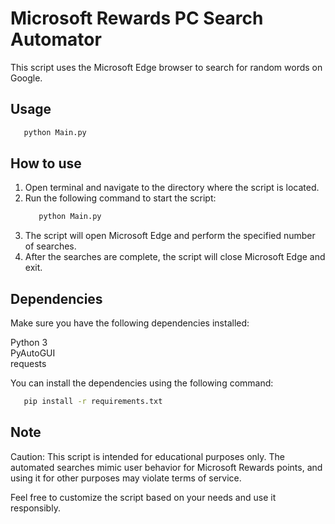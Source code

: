 # Microsoft Rewards PC Search Automator
This script uses the Microsoft Edge browser to search for random words on Google.

## Usage
```bash
   python Main.py
```
## How to use
1. Open terminal and navigate to the directory where the script is located.<br/>
2. Run the following command to start the script:<br/>
    ```bash
       python Main.py
3. The script will open Microsoft Edge and perform the specified number of searches.
4. After the searches are complete, the script will close Microsoft Edge and exit.

## Dependencies
Make sure you have the following dependencies installed:

Python 3<br/>
PyAutoGUI<br/>
requests

You can install the dependencies using the following command:
```bash
   pip install -r requirements.txt
```

## Note
Caution: This script is intended for educational purposes only. The automated searches mimic user behavior for Microsoft Rewards points, and using it for other purposes may violate terms of service.

Feel free to customize the script based on your needs and use it responsibly.

